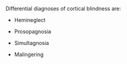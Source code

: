 Differential diagnoses of cortical blindness are:

- Hemineglect

- Prosopagnosia

- Simultagnosia

- Malingering